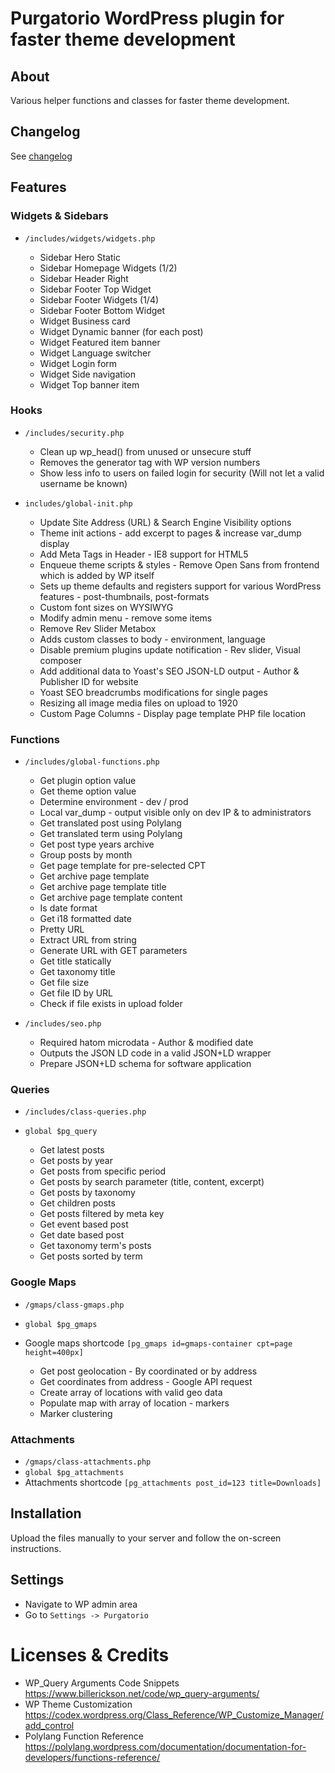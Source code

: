 # Purgatorio WordPress plugin for faster theme development

## About

Various helper functions and classes for faster theme development.

## Changelog
See [changelog](CHANGELOG.md)

## Features

### Widgets & Sidebars
- `/includes/widgets/widgets.php`

  - Sidebar Hero Static
  - Sidebar Homepage Widgets (1/2)
  - Sidebar Header Right
  - Sidebar Footer Top Widget
  - Sidebar Footer Widgets (1/4)
  - Sidebar Footer Bottom Widget
  - Widget Business card
  - Widget Dynamic banner (for each post)
  - Widget Featured item banner
  - Widget Language switcher
  - Widget Login form
  - Widget Side navigation
  - Widget Top banner item

### Hooks
- `/includes/security.php`

  - Clean up wp_head() from unused or unsecure stuff
  - Removes the generator tag with WP version numbers
  - Show less info to users on failed login for security (Will not let a valid username be known)

- `includes/global-init.php`

  - Update Site Address (URL) & Search Engine Visibility options
  - Theme init actions - add excerpt to pages & increase var_dump display
  - Add Meta Tags in Header - IE8 support for HTML5
  - Enqueue theme scripts & styles - Remove Open Sans from frontend which is added by WP itself
  - Sets up theme defaults and registers support for various WordPress features - post-thumbnails, post-formats
  - Custom font sizes on WYSIWYG
  - Modify admin menu - remove some items
  - Remove Rev Slider Metabox
  - Adds custom classes to body - environment, language
  - Disable premium plugins update notification - Rev slider, Visual composer
  - Add additional data to Yoast's SEO JSON-LD output - Author & Publisher ID for website
  - Yoast SEO breadcrumbs modifications for single pages
  - Resizing all image media files on upload to 1920
  - Custom Page Columns - Display page template PHP file location

### Functions
- `/includes/global-functions.php`

  - Get plugin option value
  - Get theme option value
  - Determine environment - dev / prod
  - Local var_dump - output visible only on dev IP & to administrators
  - Get translated post using Polylang
  - Get translated term using Polylang
  - Get post type years archive
  - Group posts by month
  - Get page template for pre-selected CPT
  - Get archive page template
  - Get archive page template title
  - Get archive page template content
  - Is date format
  - Get i18 formatted date
  - Pretty URL
  - Extract URL from string
  - Generate URL with GET parameters
  - Get title statically
  - Get taxonomy title
  - Get file size
  - Get file ID by URL
  - Check if file exists in upload folder

- `/includes/seo.php`

  - Required hatom microdata - Author & modified date
  - Outputs the JSON LD code in a valid JSON+LD wrapper
  - Prepare JSON+LD schema for software application

### Queries
- `/includes/class-queries.php`
- `global $pg_query`

  - Get latest posts
  - Get posts by year
  - Get posts from specific period
  - Get posts by search parameter (title, content, excerpt)
  - Get posts by taxonomy
  - Get children posts
  - Get posts filtered by meta key
  - Get event based post
  - Get date based post
  - Get taxonomy term's posts
  - Get posts sorted by term

### Google Maps
- `/gmaps/class-gmaps.php`
- `global $pg_gmaps`
- Google maps shortcode `[pg_gmaps id=gmaps-container cpt=page height=400px]`

  - Get post geolocation - By coordinated or by address
  - Get coordinates from address - Google API request
  - Create array of locations with valid geo data
  - Populate map with array of location - markers
  - Marker clustering
  
### Attachments
- `/gmaps/class-attachments.php`
- `global $pg_attachments`
- Attachments shortcode `[pg_attachments post_id=123 title=Downloads]`

## Installation
Upload the files manually to your server and follow the on-screen instructions.

## Settings
- Navigate to WP admin area
- Go to `Settings -> Purgatorio`

Licenses & Credits
=
- WP_Query Arguments Code Snippets https://www.billerickson.net/code/wp_query-arguments/
- WP Theme Customization https://codex.wordpress.org/Class_Reference/WP_Customize_Manager/add_control
- Polylang Function Reference https://polylang.wordpress.com/documentation/documentation-for-developers/functions-reference/

